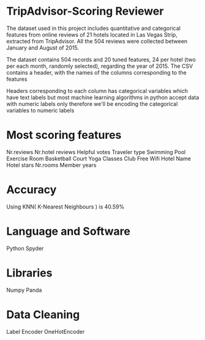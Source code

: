 # TripAdvisor-Scoring Reviewer
The dataset used in this project includes quantitative and categorical features from online reviews of 21 hotels located in Las Vegas Strip, extracted from TripAdvisor. All the 504 reviews were collected between January and August of 2015.

The dataset contains 504 records and 20 tuned features, 24 per hotel (two per each month, randomly selected), regarding the year of 2015. The CSV contains a header, with the names of the columns corresponding to the features

Headers corresponding to each column has categorical variables which have text labels but most machine learning algorithms in python accept data with numeric labels only therefore we'll be encoding the categorical variables to numeric labels

# Most scoring features
Nr.reviews 
Nr.hotel reviews
Helpful votes
Traveler type
Swimming Pool
Exercise Room
Basketball Court
Yoga Classes
Club
Free Wifi
Hotel Name
Hotel stars
Nr.rooms 
Member years


# Accuracy
Using KNN( K-Nearest Neighbours ) is 40.59%

# Language and Software
Python
Spyder

# Libraries
Numpy
Panda

# Data Cleaning
Label Encoder
OneHotEncoder

